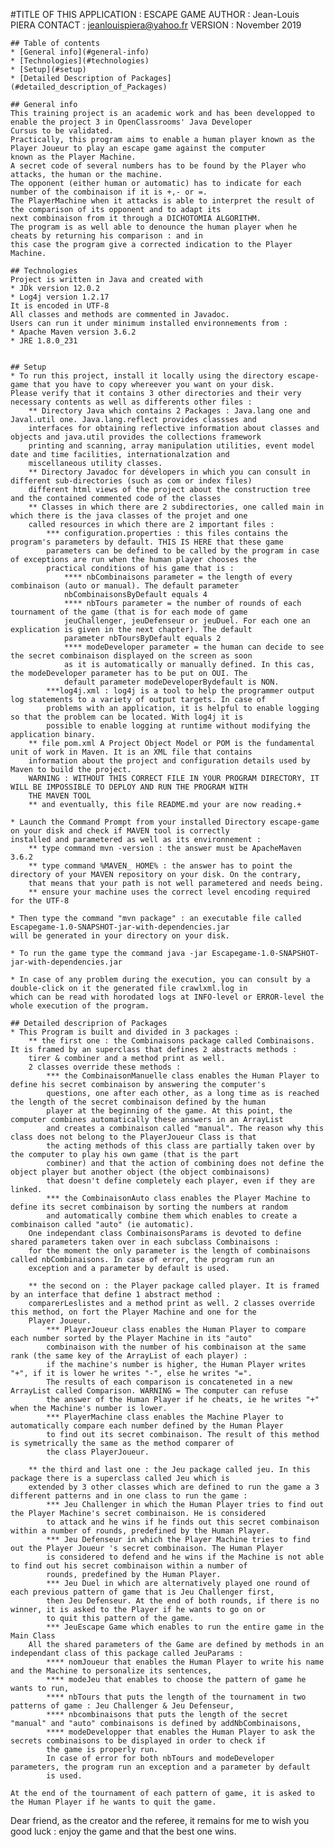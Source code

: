 #TITLE OF THIS APPLICATION : ESCAPE GAME
    AUTHOR : Jean-Louis PIERA
    CONTACT : jeanlouispiera@yahoo.fr
    VERSION : November 2019

    ## Table of contents
    * [General info](#general-info)
    * [Technologies](#technologies)
    * [Setup](#setup)
    * [Detailed Description of Packages](#detailed_description_of_Packages)

    ## General info
    This training project is an academic work and has been developped to enable the project 3 in OpenClassrooms' Java Developer
    Cursus to be validated.
    Practically, this program aims to enable a human player known as the Player Joueur to play an escape game against the computer
    known as the Player Machine.
    A secret code of several numbers has to be found by the Player who attacks, the human or the machine.
    The opponent (either human or automatic) has to indicate for each number of the combinaison if it is +,- or =.
    The PlayerMachine when it attacks is able to interpret the result of the comparison of its opponent and to adapt its
    next combinaison from it through a DICHOTOMIA ALGORITHM.
    The program is as well able to denounce the human player when he cheats by returning his comparison : and in
    this case the program give a corrected indication to the Player Machine.

    ## Technologies
    Project is written in Java and created with
    * JDk version 12.0.2
    * Log4j version 1.2.17
    It is encoded in UTF-8
    All classes and methods are commented in Javadoc.
    Users can run it under minimum installed environnements from :
    * Apache Maven version 3.6.2
    * JRE 1.8.0_231


    ## Setup
    * To run this project, install it locally using the directory escape-game that you have to copy whereever you want on your disk.
    Please verify that it contains 3 other directories and their very necessary contents as well as differents other files :
        ** Directory Java which contains 2 Packages : Java.lang one and Javal.util one. Java.lang.reflect provides classses and
        interfaces for obtaining reflective information about classes and objects and java.util provides the collections framework
        printing and scanning, array manipulation utilities, event model date and time facilities, internationalzation and
        miscellaneous utility classes.
        ** Directory Javadoc for dévelopers in which you can consult in different sub-directories (such as com or index files)
        different html views of the project about the construction tree and the contained commented code of the classes
        ** Classes in which there are 2 subdirectories, one called main in which there is the java classes of the projet and one
        called resources in which there are 2 important files :
            *** configuration.properties : this files contains the program's parameters by default. THIS IS HERE that these game
            parameters can be defined to be called by the program in case of exceptions are run when the human player chooses the
            practical conditions of his game that is :
                **** nbCombinaisons parameter = the length of every combinaison (auto or manual). The default parameter
                nbCombinaisonsByDefault equals 4
                **** nbTours parameter = the number of rounds of each tournament of the game (that is for each mode of game
                jeuChallenger, jeuDefenseur or jeuDuel. For each one an explication is given in the next chapter). The default
                parameter nbToursByDefault equals 2
                **** modeDeveloper parameter = the human can decide to see the secret combinaison displayed on the screen as soon
                as it is automatically or manually defined. In this cas, the modeDeveloper parameter has to be put on OUI. The
                default parameter modeDeveloperBydefault is NON.
            ***log4j.xml : log4j is a tool to help the programmer output log statements to a variety of output targets. In case of
            problems with an application, it is helpful to enable logging so that the problem can be located. With log4j it is
            possible to enable logging at runtime without modifying the application binary.
        ** file pom.xml A Project Object Model or POM is the fundamental unit of work in Maven. It is an XML file that contains
        information about the project and configuration details used by Maven to build the project.
        WARNING : WITHOUT THIS CORRECT FILE IN YOUR PROGRAM DIRECTORY, IT WILL BE IMPOSSIBLE TO DEPLOY AND RUN THE PROGRAM WITH
        THE MAVEN TOOL
        ** and eventually, this file README.md your are now reading.+

    * Launch the Command Prompt from your installed Directory escape-game on your disk and check if MAVEN tool is correctly
    installed and parametered as well as its environnement :
        ** type command mvn -version : the answer must be ApacheMaven 3.6.2
        ** type command %MAVEN_ HOME% : the answer has to point the directory of your MAVEN repository on your disk. On the contrary,
        that means that your path is not well parametered and needs being.
        ** ensure your machine uses the correct level encoding required for the UTF-8

    * Then type the command "mvn package" : an executable file called Escapegame-1.0-SNAPSHOT-jar-with-dependencies.jar
    will be generated in your directory on your disk.

    * To run the game type the command java -jar Escapegame-1.0-SNAPSHOT-jar-with-dependencies.jar

    * In case of any problem during the execution, you can consult by a double-click on it the generated file crawlxml.log in
    which can be read with horodated logs at INFO-level or ERROR-level the whole execution of the program.

    ## Detailed descriprion of Packages
    * This Program is built and divided in 3 packages :
        ** the first one : the Combinaisons package called Combinaisons. It is framed by an superclass that defines 2 abstracts methods :
        tirer & combiner and a method print as well.
        2 classes override these methods :
            *** the CombinaisonManuelle class enables the Human Player to define his secret combinaison by answering the computer's
            questions, one after each other, as a long time as is reached the length of the secret combinaison defined by the human
            player at the beginning of the game. At this point, the computer combines automatically these answers in an ArrayList
            and creates a combinaison called "manual". The reason why this class does not belong to the PlayerJoueur Class is that
            the acting methods of this class are partially taken over by the computer to play his own game (that is the part
            combiner) and that the action of combining does not define the object player but another object (the object combinaisons)
            that doesn't define completely each player, even if they are linked.
            *** the CombinaisonAuto class enables the Player Machine to define its secret combinaison by sorting the numbers at random
            and automatically combine them which enables to create a combinaison called "auto" (ie automatic).
        One independant class CombinaisonsParams is devoted to define shared parameters taken over in each subclass Combinaisons :
        for the moment the only parameter is the length of combinaisons called nbCombinaisons. In case of error, the program run an
        exception and a parameter by default is used.

        ** the second on : the Player package called player. It is framed by an interface that define 1 abstract method :
        comparerLeslistes and a method print as well. 2 classes override this method, on fort the Player Machine and one for the
        Player Joueur.
            *** PlayerJoueur class enables the Human Player to compare each number sorted by the Player Machine in its "auto"
            combinaison with the number of his combinaison at the same rank (the same key of the ArrayList of each player) :
            if the machine's number is higher, the Human Player writes "+", if it is lower he writes "-", else he writes "=".
            The results of each comparison is concateneted in a new ArrayList called Comparison. WARNING = The computer can refuse
            the answer of the Human Player if he cheats, ie he writes "+" when the Machine's number is lower.
            *** PlayerMachine class enables the Machine Player to automatically compare each number defined by the Human Player
            to find out its secret combinaison. The result of this method is symetrically the same as the method comparer of
            the class PlayerJoueur.

        ** the third and last one : the Jeu package called jeu. In this package there is a superclass called Jeu which is
        extended by 3 other classes which are defined to run the game a 3 different patterns and in one class to run the game :
            *** Jeu Challenger in which the Human Player tries to find out the Player Machine's secret combinaison. He is considered
            to attack and he wins if he finds out this secret combinaison within a number of rounds, predefined by the Human Player.
            *** Jeu Defenseur in which the Player Machine tries to find out the Player Joueur 's secret combinaison. The Human Player
            is considered to defend and he wins if the Machine is not able to find out his secret combinaison within a number of
            rounds, predefined by the Human Player.
            *** Jeu Duel in which are alternatively played one round of each previous pattern of game that is Jeu Challenger first,
            then Jeu Defenseur. At the end of both rounds, if there is no winner, it is asked to the Player if he wants to go on or
            to quit this pattern of the game.
            *** JeuEscape Game which enables to run the entire game in the Main Class
        All the shared parameters of the Game are defined by methods in an independant class of this package called JeuParams :
            **** nomJoueur that enables the Human Player to write his name and the Machine to personalize its sentences,
            **** modeJeu that enables to choose the pattern of game he wants to run,
            **** nbTours that puts the length of the tournament in two patterns of game : Jeu Challenger & Jeu Defenseur,
            **** nbcombinaisons that puts the length of the secret "manual" and "auto" combinaisons is defined by addNbCombinaisons,
            **** modeDevelopper that enables the Human Player to ask the secrets combinaisons to be displayed in order to check if
            the game is properly run.
            In case of error for both nbTours and modeDeveloper parameters, the program run an exception and a parameter by default
            is used.

    At the end of the tournament of each pattern of game, it is asked to the Human Player if he wants to quit the game.

Dear friend, as the creator and the referee, it remains for me to wish you good luck : enjoy the game and that the best one wins.

